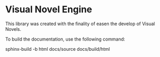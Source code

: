 # Visual Novel Engine
This library was created with the finality of easen the develop of Visual Novels.

To build the documentation, use the following command:

sphinx-build -b html docs/source docs/build/html
